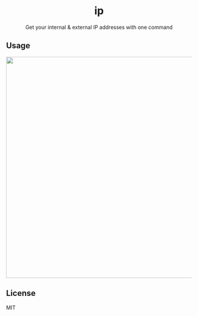 <div align="center">
  <h1>ip</h1>
  <p>Get your internal & external IP addresses with one command</p>
</div>

## Usage

<p align="center">
  <img src="https://user-images.githubusercontent.com/11808903/39890619-9c3aba3a-549b-11e8-8174-932e1bec4002.gif" width="600"/>
</p>

## License

MIT
